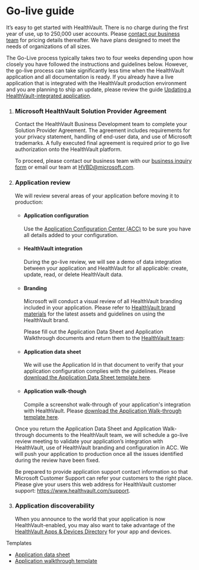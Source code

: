 Go-live guide
=============

It’s easy to get started with HealthVault. There is no charge during the first year of use, up to 250,000 user accounts. Please [contact our business team](https://www.healthvault.com/en-us/contact-us) for pricing details thereafter. We have plans designed to meet the needs of organizations of all sizes.

The Go-Live process typically takes two to four weeks depending upon how closely you have followed the instructions and guidelines below. However, the go-live process can take significantly less time when the HealthVault application and all documentation is ready. If you already have a live application that is integrated with the HealthVault production environment and you are planning to ship an update, please review the guide [Updating a HealthVault-integrated application](/healthvault/publishing/updates).

1.  ### **Microsoft HealthVault Solution Provider Agreement**

    Contact the HealthVault Business Development team to complete your Solution Provider Agreement. The agreement includes requirements for your privacy statement, handling of end-user data, and use of Microsoft trademarks. A fully executed final agreement is required prior to go live authorization onto the HealthVault platform.

    To proceed, please contact our business team with our [business inquiry form](https://www.healthvault.com/inquiry/business) or email our team at <HVBD@microsoft.com>.

2.  ### **Application review**

    We will review several areas of your application before moving it to production:

    -   #### **Application configuration**

        Use the [Application Configuration Center (ACC)](https://go.microsoft.com/fwlink/?linkid=838954) to be sure you have all details added to your configuration.

    -   #### **HealthVault integration**

        During the go-live review, we will see a demo of data integration between your application and HealthVault for all applicable: create, update, read, or delete HealthVault data.

    -   #### **Branding**

        Microsoft will conduct a visual review of all HealthVault branding included in your application. Please refer to [HealthVault brand materials](/healthvault/publishing/brand-materials) for the latest assets and guidelines on using the HealthVault brand.

        Please fill out the Application Data Sheet and Application Walkthrough documents and return them to the [HealthVault team](mailto:hvgolive@microsoft.com):

    -   #### **Application data sheet**

        We will use the Application Id in that document to verify that your application configuration complies with the guidelines. Please [download the Application Data Sheet template here](https://go.microsoft.com/fwlink/?linkid=839451).

    -   #### **Application walk-though**

        Compile a screenshot walk-through of your application's integration with HealthVault. Please [download the Application Walk-through template here](https://go.microsoft.com/fwlink/?linkid=839452).

    Once you return the Application Data Sheet and Application Walk-through documents to the HealthVault team, we will schedule a go-live review meeting to validate your application’s integration with HealthVault, use of HealthVault branding and configuration in ACC. We will push your application to production once all the issues identified during the review have been fixed.

    Be prepared to provide application support contact information so that Microsoft Customer Support can refer your customers to the right place. Please give your users this web address for HealthVault customer support: <https://www.healthvault.com/support>.

3.  ### **Application discoverability**

    When you announce to the world that your application is now HealthVault-enabled, you may also want to take advantage of the [HealthVault Apps & Devices Directory](https://account.healthvault.com/Directory) for your app and devices.

Templates

-   <a href="http://download.microsoft.com/download/7/4/E/74EA8944-199C-4F56-B3BB-8105869425BC/HealthVault%20Application%20Information%20Template.docx" id="RightRailLinkListSection_13814_22">Application data sheet</a>
-   <a href="http://download.microsoft.com/download/7/4/E/74EA8944-199C-4F56-B3BB-8105869425BC/HealthVault%20Application%20Walkthrough%20document.docx" id="RightRailLinkListSection_13814_23">Application walkthrough template</a>


